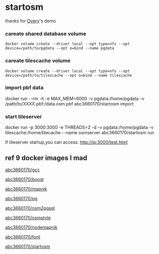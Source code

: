 # startosm

thanks for <a href="https://github.com/Overv/openstreetmap-tile-server">Overv</a>'s demo

### careate shared database volume 
```
docker volume create --driver local --opt type=nfs --opt device=/path/to/pgdata --opt o=bind --name pgdata
```

### careate tilescache volume 

```
docker volume create --driver local --opt type=nfs --opt device=/path/to/tilescache --opt o=bind --name tilescache
```


### import pbf data
docker run --rm -it -e MAX_MEM=6000 -v pgdata:/home/pgdata -v /path/to/XXXX.pbf:/data.osm.pbf abc3660170/startosm import

### start tileserver
docker run  -p 3000:3000 -e THREADS=2 -d -v pgdata:/home/pgdata -v tilescache:/home/tilecache --name osmserver abc3660170/startosm run

<p>If tileserver startup,you can access: <a href ="http://ip:3000/test.html">http://ip:3000/test.html</a></p>


## ref 9 docker images I mad
<a href="https://cloud.docker.com/repository/docker/abc3660170/gcc">abc3660170/gcc</a>

<a href="https://cloud.docker.com/repository/docker/abc3660170/boost">abc3660170/boost</a>

<a href="https://cloud.docker.com/repository/docker/abc3660170/mapnik">abc3660170/mapnik</a>

<a href="https://cloud.docker.com/repository/docker/abc3660170/pg">abc3660170/pg</a>

<a href="https://cloud.docker.com/repository/docker/abc3660170/osm2pgsql">abc3660170/osm2pgsql</a>

<a href="https://cloud.docker.com/repository/docker/abc3660170/osmstyle">abc3660170/osmstyle</a>

<a href="https://cloud.docker.com/repository/docker/abc3660170/nodemapnik">abc3660170/nodemapnik</a>

<a href="https://cloud.docker.com/repository/docker/abc3660170/font">abc3660170/font</a>

<a href="https://cloud.docker.com/repository/docker/abc3660170/startosm">abc3660170/startosm</a>
